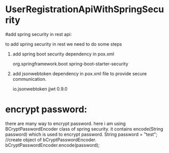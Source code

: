 # UserRegistrationApiWithSpringSecurity

#add spring security in rest api:

to add spring security in rest we need to do some steps

1. add spring boot security dependency in pox.xml 

    <dependency>
			<groupId>org.springframework.boot</groupId>
			<artifactId>spring-boot-starter-security</artifactId>
		</dependency>
      
2. add jsonwebtoken dependency in pox.xml file to provide secure communication.

    <dependency>
			<groupId>io.jsonwebtoken</groupId>
			<artifactId>jjwt</artifactId>
			<version>0.9.0</version>
		</dependency>

# encrypt password:
there are many way to encrypt password. here i am using BCryptPasswordEncoder class of spring security. it contains encode(String password) which is used to encrypt password. 
String password = "test";
//create object of bCryptPasswordEncoder.
bCryptPasswordEncoder.encode(password);
